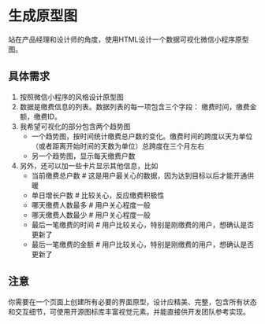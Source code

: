 # 生成原型图
站在产品经理和设计师的角度，使用HTML设计一个数据可视化微信小程序原型图。
## 具体需求
1. 按照微信小程序的风格设计原型图
2. 数据是缴费信息的列表。数据列表的每一项包含三个字段： 缴费时间，缴费金额，缴费ID。
3. 我希望可视化的部分包含两个趋势图
    - 一个趋势图，按时间统计缴费总户数的变化。缴费时间的跨度以天为单位（或者距离开始时间的天数为单位）总跨度在三个月左右
    - 另一个趋势图，显示每天缴费户数
4. 另外，还可以加一些卡片显示其他信息，比如
    - 当前缴费总户数        # 这是用户最关心的数据，因为达到目标以后才能开通供暖
    - 单日增长户数          # 比较关心，反应缴费积极性 
    - 哪天缴费人数最多      # 用户关心程度一般
    - 哪天缴费人数最少      # 用户关心程度一般
    - 最后一笔缴费的时间    # 用户比较关心，特别是刚缴费的用户，想确认是否更新了
    - 最后一笔缴费的金额    # 用户比较关心，特别是刚缴费的用户，想确认是否更新了
## 注意
你需要在一个页面上创建所有必要的界面原型，设计应精美、完整，包含所有状态和交互细节，可使用开源图标库丰富视觉元素。并能直接供开发团队参考实现。 